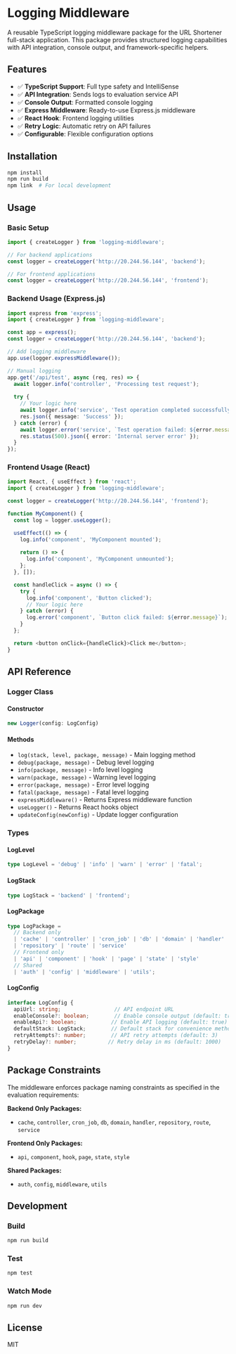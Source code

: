 # Logging Middleware

A reusable TypeScript logging middleware package for the URL Shortener full-stack application. This package provides structured logging capabilities with API integration, console output, and framework-specific helpers.

## Features

- ✅ **TypeScript Support**: Full type safety and IntelliSense
- ✅ **API Integration**: Sends logs to evaluation service API
- ✅ **Console Output**: Formatted console logging
- ✅ **Express Middleware**: Ready-to-use Express.js middleware
- ✅ **React Hook**: Frontend logging utilities
- ✅ **Retry Logic**: Automatic retry on API failures
- ✅ **Configurable**: Flexible configuration options

## Installation

```bash
npm install
npm run build
npm link  # For local development
```

## Usage

### Basic Setup

```typescript
import { createLogger } from 'logging-middleware';

// For backend applications
const logger = createLogger('http://20.244.56.144', 'backend');

// For frontend applications  
const logger = createLogger('http://20.244.56.144', 'frontend');
```

### Backend Usage (Express.js)

```typescript
import express from 'express';
import { createLogger } from 'logging-middleware';

const app = express();
const logger = createLogger('http://20.244.56.144', 'backend');

// Add logging middleware
app.use(logger.expressMiddleware());

// Manual logging
app.get('/api/test', async (req, res) => {
  await logger.info('controller', 'Processing test request');
  
  try {
    // Your logic here
    await logger.info('service', 'Test operation completed successfully');
    res.json({ message: 'Success' });
  } catch (error) {
    await logger.error('service', `Test operation failed: ${error.message}`);
    res.status(500).json({ error: 'Internal server error' });
  }
});
```

### Frontend Usage (React)

```typescript
import React, { useEffect } from 'react';
import { createLogger } from 'logging-middleware';

const logger = createLogger('http://20.244.56.144', 'frontend');

function MyComponent() {
  const log = logger.useLogger();

  useEffect(() => {
    log.info('component', 'MyComponent mounted');
    
    return () => {
      log.info('component', 'MyComponent unmounted');
    };
  }, []);

  const handleClick = async () => {
    try {
      log.info('component', 'Button clicked');
      // Your logic here
    } catch (error) {
      log.error('component', `Button click failed: ${error.message}`);
    }
  };

  return <button onClick={handleClick}>Click me</button>;
}
```

## API Reference

### Logger Class

#### Constructor

```typescript
new Logger(config: LogConfig)
```

#### Methods

- `log(stack, level, package, message)` - Main logging method
- `debug(package, message)` - Debug level logging
- `info(package, message)` - Info level logging  
- `warn(package, message)` - Warning level logging
- `error(package, message)` - Error level logging
- `fatal(package, message)` - Fatal level logging
- `expressMiddleware()` - Returns Express middleware function
- `useLogger()` - Returns React hooks object
- `updateConfig(newConfig)` - Update logger configuration

### Types

#### LogLevel
```typescript
type LogLevel = 'debug' | 'info' | 'warn' | 'error' | 'fatal';
```

#### LogStack
```typescript
type LogStack = 'backend' | 'frontend';
```

#### LogPackage
```typescript
type LogPackage = 
  // Backend only
  | 'cache' | 'controller' | 'cron_job' | 'db' | 'domain' | 'handler' 
  | 'repository' | 'route' | 'service'
  // Frontend only
  | 'api' | 'component' | 'hook' | 'page' | 'state' | 'style'
  // Shared
  | 'auth' | 'config' | 'middleware' | 'utils';
```

#### LogConfig
```typescript
interface LogConfig {
  apiUrl: string;                 // API endpoint URL
  enableConsole?: boolean;        // Enable console output (default: true)
  enableApi?: boolean;           // Enable API logging (default: true)
  defaultStack: LogStack;        // Default stack for convenience methods
  retryAttempts?: number;        // API retry attempts (default: 3)
  retryDelay?: number;          // Retry delay in ms (default: 1000)
}
```

## Package Constraints

The middleware enforces package naming constraints as specified in the evaluation requirements:

**Backend Only Packages:**
- `cache`, `controller`, `cron_job`, `db`, `domain`, `handler`, `repository`, `route`, `service`

**Frontend Only Packages:**
- `api`, `component`, `hook`, `page`, `state`, `style`

**Shared Packages:**
- `auth`, `config`, `middleware`, `utils`

## Development

### Build
```bash
npm run build
```

### Test
```bash
npm test
```

### Watch Mode
```bash
npm run dev
```

## License

MIT